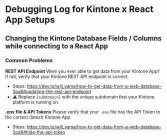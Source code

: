 # Debugging Log for Kintone x React App Setups

## Changing the Kintone Database Fields / Columns while connecting to a React App

### Common Problems

**REST API Endpoint**
Were you ever able to get data from your Kintone App? If not, verify that your Kintone REST API endpoint is correct.

* Steps: <https://dev.to/will_yama/how-to-get-data-from-a-web-database-3oa6#updating-the-rest-api-endpoint>
* ⚠️ Replace `{subdomain}` with the unique subdomain that your Kintone platform is running on.

**.env file & API Tokens**
Please verify that your `.env` file has the API Token to the correct (latest) Kintone App

* Steps: <https://dev.to/will_yama/how-to-get-data-from-a-web-database-3oa6#hide-the-api-token>
